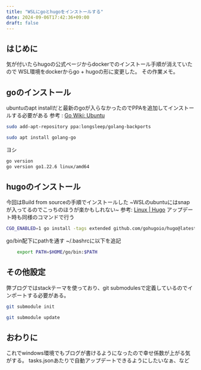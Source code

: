 ```yaml
---
title: "WSLにgoとhugoをインストールする"
date: 2024-09-06T17:42:36+09:00
draft: false
---
```


## はじめに

気が付いたらhugoの公式ページからdockerでのインストール手順が消えていたので
WSL環境をdockerからgo + hugoの形に変更した。
その作業メモ。

## goのインストール

ubuntuのapt installだと最新のgoが入らなかったのでPPAを追加してインストールする必要がある
参考 : [Go Wiki: Ubuntu](https://go.dev/wiki/Ubuntu)

```bash
sudo add-apt-repository ppa:longsleep/golang-backports
```

```bash
sudo apt install golang-go
```

ヨシ

```bash
go version
go version go1.22.6 linux/amd64
```

## hugoのインストール

今回はBuild from sourceの手順でインストールした
~WSLのubuntuにはsnapが入ってるのでこっちのほうが楽かもしれない~
参考: [Linux | Hugo](https://gohugo.io/installation/linux/#build-from-source)
アップデート時も同様のコマンドで行う

```bash
CGO_ENABLED=1 go install -tags extended github.com/gohugoio/hugo@latest
```

go/bin配下にpathを通す
~/.bashrcに以下を追記

```bash
    export PATH=$HOME/go/bin:$PATH
```

## その他設定

弊ブログではstackテーマを使っており、git submodulesで定義しているのでインポートする必要がある。

```bash
git submodule init
```

```bash
git submodule update
```

## おわりに

これでwindows環境でもブログが書けるようになったので幸せ係数が上がる気がする。
tasks.jsonあたりで自動アップデートできるようにしたいなぁ、など
